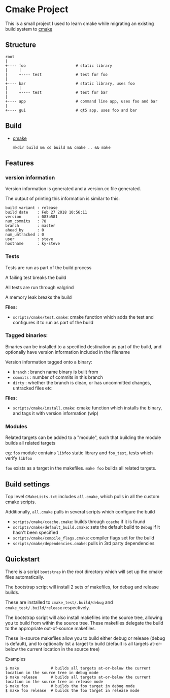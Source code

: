 # Cmake Project

This is a small project I used to learn cmake while migrating an existing build system to [cmake](https://cmake.org/)

## Structure

    root
    |
    +---- foo                      # static library 
    |     |
    |     +---- test               # test for foo
    |
    +---- bar                      # static library, uses foo 
    |     |
    |     +---- test               # test for bar
    |
    +---- app                      # command line app, uses foo and bar
    |
    +---- gui                      # qt5 app, uses foo and bar

## Build

- [cmake](https://cmake.org/)

    `mkdir build && cd build && cmake .. && make`

## Features

### version information

Version information is generated and a version.cc file generated.

The output of printing this information is similar to this:

    build variant : release
    build date    : Feb 27 2018 10:56:11
    version       : 083b581
    num_commits   : 78
    branch        : master
    ahead_by      : 0
    num_untracked : 0
    user          : steve
    hostname      : ky-steve

### Tests

Tests are run as part of the build process

A failing test breaks the build

All tests are run through valgrind

A memory leak breaks the build

**Files:**

- `scripts/cmake/test.cmake`: cmake function which adds the test and configures it to run as part of the build

### Tagged binaries:

Binaries can be installed to a specified destination as part of the build, and optionally have version information 
included in the filename

Version information tagged onto a binary:

- `branch`  : branch name binary is built from
- `commits` : number of commits in this branch
- `dirty`   : whether the branch is clean, or has uncommitted changes, untracked files etc

**Files:**

- `scripts/cmake/install.cmake`: cmake function which installs the binary, and tags it with version information (wip)

### Modules

Related targets can be added to a "module", such that building the module builds all related targets

eg: `foo` module contains `libfoo` static library and `foo_test`, tests which verify `libfoo`

`foo` exists as a target in the makefiles. `make foo` builds all related targets.

## Build settings

Top level `CMakeLists.txt` includes `all.cmake`, which pulls in all the custom cmake scripts.

Additionally, `all.cmake` pulls in several scripts which configure the build

- `scripts/cmake/ccache.cmake`: builds through `ccache` if it is found
- `scripts/cmake/default_build.cmake`: sets the default build to `Debug` if it hasn't been specified
- `scripts/cmake/compile_flags.cmake`: compiler flags set for the build
- `scripts/cmake/dependencies.cmake`: pulls in 3rd party dependencies

## Quickstart

There is a script `bootstrap` in the root directory which will set up the cmake files automatically.

The bootstrap script will install 2 sets of makefiles, for debug and release builds.

These are installed to `cmake_test/.build/debug` and `cmake_test/.build/release` respectively.

The bootstrap script will also install makefiles into the source tree, allowing you to build from within the source tree. These makefiles delegate the build to the appropriate out-of-source makefiles.

These in-source makefiles allow you to build either debug or release (debug is default), and to optionally list a target to build (default is all targets at-or-below the current location in the source tree)

Examples

    $ make              # builds all targets at-or-below the current location in the source tree in debug mode
    $ make release      # builds all targets at-or-below the current location in the source tree in release mode
    $ make foo          # builds the foo target in debug mode
    $ make foo release  # builds the foo target in release mode
    
    